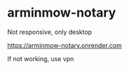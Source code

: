 # arminmow-notary

Not responsive, only desktop

https://arminmow-notary.onrender.com

If not working, use vpn
